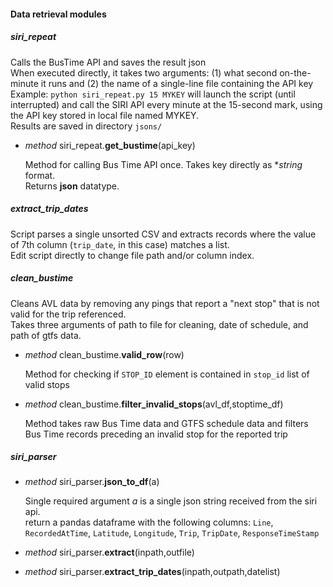 #### Data retrieval modules
##### siri_repeat
Calls the BusTime API and saves the result json  
When executed directly, it takes two arguments: (1) what second on-the-minute it runs and (2) the name of a single-line file containing the API key  
Example: `python siri_repeat.py 15 MYKEY` will launch the script (until interrupted) and call the SIRI API every minute at the 15-second mark, using the API key stored in local file named MYKEY.  
Results are saved in directory `jsons/`  
* *method* siri_repeat.**get_bustime**(api_key)  

    Method for calling Bus Time API once.  Takes key directly as **string* format.  
    Returns **json** datatype.  
   
##### extract_trip_dates
Script parses a single unsorted CSV and extracts records where the value of 7th column (`trip_date`, in this case) matches a list.  
Edit script directly to change file path and/or column index.  

##### clean_bustime
Cleans AVL data by removing any pings that report a "next stop" that is not valid for the trip referenced.  
Takes three arguments of path to file for cleaning, date of schedule, and path of gtfs data.  
* *method* clean_bustime.**valid_row**(row)  

    Method for checking if `STOP_ID` element is contained in `stop_id` list of valid stops  
* *method* clean_bustime.**filter_invalid_stops**(avl_df,stoptime_df)  

    Method takes raw Bus Time data and GTFS schedule data and filters Bus Time records preceding an invalid stop for the reported trip  

##### siri_parser
* *method* siri_parser.**json_to_df**(a)  

    Single required argument *a* is a single json string received from the siri api.  
	return a pandas dataframe with the following columns: `Line`, `RecordedAtTime`, `Latitude`, `Longitude`, `Trip`, `TripDate`, `ResponseTimeStamp`
* *method* siri_parser.**extract**(inpath,outfile)  
* *method* siri_parser.**extract_trip_dates**(inpath,outpath,datelist)  
